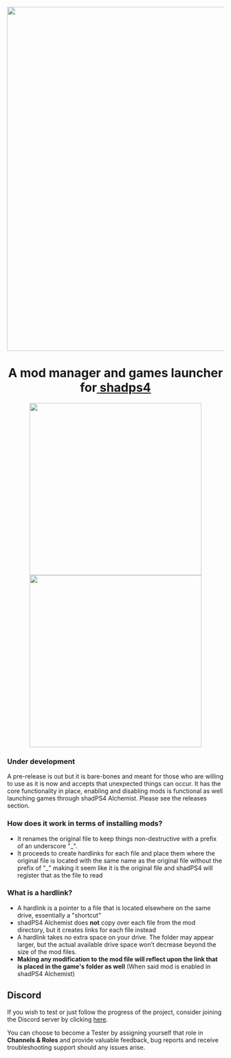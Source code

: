 <h1 align="center">
  <br>
  <a href="https://github.com/sindre-gangeskar/shadps4-mm"><img src="https://github.com/sindre-gangeskar/shadps4-mm/blob/main/.github/shadps4-alchemist.jpg" width="800"></a>
  <br>
  <span><br>
    <b>A mod manager and games launcher for</b><a href="https://github.com/shadps4-emu/shadPS4"> shadps4</a>
  </span>
 
  <br>
</h1>

<p align="center">
  <img src="https://github.com/sindre-gangeskar/shadps4-mm/blob/main/documents/screenshots/library.png" width="400">
  <img src="https://github.com/sindre-gangeskar/shadps4-mm/blob/main/documents/screenshots/game-settings.png" width="400">
</p>


### Under development
A pre-release is out but it is bare-bones and meant for those who are willing to use as it is now and accepts that unexpected things can occur. 
It has the core functionality in place, enabling and disabling mods is functional as well launching games through shadPS4 Alchemist. 
Please see the releases section. 

### How does it work in terms of installing mods? 
- It renames the original file to keep things non-destructive with a prefix of an underscore "_". 
- It proceeds to create hardlinks for each file and place them where the original file is located with the same name as the original file without the prefix of "_" making it seem like it is the original file and shadPS4 will register that as the file to read

### What is a hardlink?
- A hardlink is a pointer to a file that is located elsewhere on the same drive, essentially a "shortcut"
- shadPS4 Alchemist does **not** copy over each file from the mod directory, but it creates links for each file instead
- A hardlink takes no extra space on your drive. The folder may appear larger, but the actual available drive space won’t decrease beyond the size of the mod files.
- **Making any modification to the mod file will reflect upon the link that is placed in the game's folder as well** (When said mod is enabled in shadPS4 Alchemist)

## Discord
If you wish to test or just follow the progress of the project, consider joining the Discord server by 
clicking [here](https://discord.gg/XydC82W6u2).

You can choose to become a Tester by assigning yourself that role in **Channels & Roles** and provide valuable feedback, bug reports and receive troubleshooting support should any issues arise.


